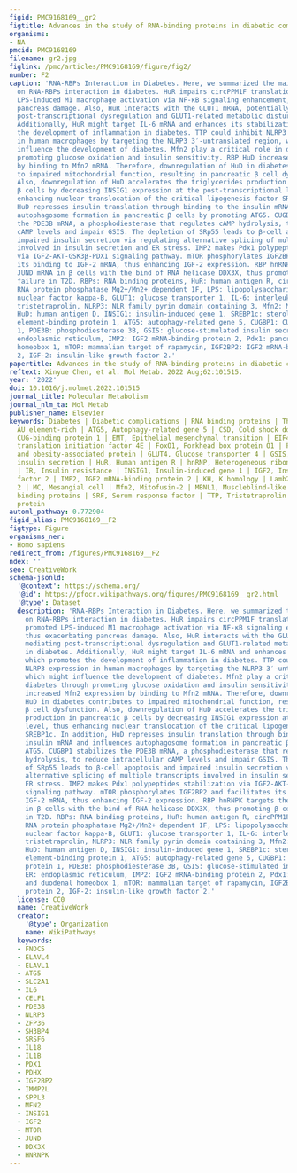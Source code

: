 ```yaml
---
figid: PMC9168169__gr2
figtitle: Advances in the study of RNA-binding proteins in diabetic complications
organisms:
- NA
pmcid: PMC9168169
filename: gr2.jpg
figlink: /pmc/articles/PMC9168169/figure/fig2/
number: F2
caption: 'RNA-RBPs Interaction in Diabetes. Here, we summarized the main mechanisms
  on RNA-RBPs interaction in diabetes. HuR impairs circPPM1F translation, which promoted
  LPS-induced M1 macrophage activation via NF-κB signaling enhancement, thus exacerbating
  pancreas damage. Also, HuR interacts with the GLUT1 mRNA, potentially mediating
  post-transcriptional dysregulation and GLUT1-related metabolic disturbance in diabetes.
  Additionally, HuR might target IL-6 mRNA and enhances its stabilization, which promotes
  the development of inflammation in diabetes. TTP could inhibit NLRP3 expression
  in human macrophages by targeting the NLRP3 3′-untranslated region, which might
  influence the development of diabetes. Mfn2 play a critical role in diabetes through
  promoting glucose oxidation and insulin sensitivity. RBP HuD increased Mfn2 expression
  by binding to Mfn2 mRNA. Therefore, downregulation of HuD in diabetes contributes
  to impaired mitochondrial function, resulting in pancreatic β cell dysfunction.
  Also, downregulation of HuD accelerates the triglycerides production in pancreatic
  β cells by decreasing INSIG1 expression at the post-transcriptional level, thus
  enhancing nuclear translocation of the critical lipogenesis factor SREBP1c. In addition,
  HuD represses insulin translation through binding to the insulin mRNA and influences
  autophagosome formation in pancreatic β cells by promoting ATG5. CUGBP1 stabilizes
  the PDE3B mRNA, a phosphodiesterase that regulates cAMP hydrolysis, to reduce intracellular
  cAMP levels and impair GSIS. The depletion of SRp55 leads to β-cell apoptosis and
  impaired insulin secretion via regulating alternative splicing of multiple transcripts
  involved in insulin secretion and ER stress. IMP2 makes Pdx1 polypeptides stabilization
  via IGF2-AKT-GSK3β-PDX1 signaling pathway. mTOR phosphorylates IGF2BP2 and facilitates
  its binding to IGF-2 mRNA, thus enhancing IGF-2 expression. RBP hnRNPK targets the
  JUND mRNA in β cells with the bind of RNA helicase DDX3X, thus promoting β cell
  failure in T2D. RBPs: RNA binding proteins, HuR: human antigen R, circPPM1F: circular
  RNA protein phosphatase Mg2+/Mn2+ dependent 1F, LPS: lipopolysaccharide, NF-κB:
  nuclear factor kappa-B, GLUT1: glucose transporter 1, IL-6: interleukin 6, TTP:
  tristetraprolin, NLRP3: NLR family pyrin domain containing 3, Mfn2: Mitofusin-2,
  HuD: human antigen D, INSIG1: insulin-induced gene 1, SREBP1c: sterol regulatory
  element-binding protein 1, ATG5: autophagy-related gene 5, CUGBP1: CUG-binding protein
  1, PDE3B: phosphodiesterase 3B, GSIS: glucose-stimulated insulin secretion, ER:
  endoplasmic reticulum, IMP2: IGF2 mRNA-binding protein 2, Pdx1: pancreatic and duodenal
  homeobox 1, mTOR: mammalian target of rapamycin, IGF2BP2: IGF2 mRNA-binding protein
  2, IGF-2: insulin-like growth factor 2.'
papertitle: Advances in the study of RNA-binding proteins in diabetic complications.
reftext: Xinyue Chen, et al. Mol Metab. 2022 Aug;62:101515.
year: '2022'
doi: 10.1016/j.molmet.2022.101515
journal_title: Molecular Metabolism
journal_nlm_ta: Mol Metab
publisher_name: Elsevier
keywords: Diabetes | Diabetic complications | RNA binding proteins | Therapy | AREs,
  AU element-rich | ATG5, Autophagy-related gene 5 | CSD, Cold shock domain | CUGBP1,
  CUG-binding protein 1 | EMT, Epithelial mesenchymal transition | EIF4E, Eukaryotic
  translation initiation factor 4E | FoxO1, Forkhead box protein O1 | FTO, Fat mass
  and obesity-associated protein | GLUT4, Glucose transporter 4 | GSIS, Glucose-stimulated
  insulin secretion | HuR, Human antigen R | hnRNP, Heterogeneous ribonucleoprotein
  | IR, Insulin resistance | INSIG1, Insulin-induced gene 1 | IGF2, Insulin-like growth
  factor 2 | IMP2, IGF2 mRNA-binding protein 2 | KH, K homology | Lamb2, Laminin-β
  2 | MC, Mesangial cell | Mfn2, Mitofusin-2 | MBNL1, Muscleblind-like 1 | RBPs, RNA
  binding proteins | SRF, Serum response factor | TTP, Tristetraprolin | ZBP, Z-DNA-binding
  protein
automl_pathway: 0.772904
figid_alias: PMC9168169__F2
figtype: Figure
organisms_ner:
- Homo sapiens
redirect_from: /figures/PMC9168169__F2
ndex: ''
seo: CreativeWork
schema-jsonld:
  '@context': https://schema.org/
  '@id': https://pfocr.wikipathways.org/figures/PMC9168169__gr2.html
  '@type': Dataset
  description: 'RNA-RBPs Interaction in Diabetes. Here, we summarized the main mechanisms
    on RNA-RBPs interaction in diabetes. HuR impairs circPPM1F translation, which
    promoted LPS-induced M1 macrophage activation via NF-κB signaling enhancement,
    thus exacerbating pancreas damage. Also, HuR interacts with the GLUT1 mRNA, potentially
    mediating post-transcriptional dysregulation and GLUT1-related metabolic disturbance
    in diabetes. Additionally, HuR might target IL-6 mRNA and enhances its stabilization,
    which promotes the development of inflammation in diabetes. TTP could inhibit
    NLRP3 expression in human macrophages by targeting the NLRP3 3′-untranslated region,
    which might influence the development of diabetes. Mfn2 play a critical role in
    diabetes through promoting glucose oxidation and insulin sensitivity. RBP HuD
    increased Mfn2 expression by binding to Mfn2 mRNA. Therefore, downregulation of
    HuD in diabetes contributes to impaired mitochondrial function, resulting in pancreatic
    β cell dysfunction. Also, downregulation of HuD accelerates the triglycerides
    production in pancreatic β cells by decreasing INSIG1 expression at the post-transcriptional
    level, thus enhancing nuclear translocation of the critical lipogenesis factor
    SREBP1c. In addition, HuD represses insulin translation through binding to the
    insulin mRNA and influences autophagosome formation in pancreatic β cells by promoting
    ATG5. CUGBP1 stabilizes the PDE3B mRNA, a phosphodiesterase that regulates cAMP
    hydrolysis, to reduce intracellular cAMP levels and impair GSIS. The depletion
    of SRp55 leads to β-cell apoptosis and impaired insulin secretion via regulating
    alternative splicing of multiple transcripts involved in insulin secretion and
    ER stress. IMP2 makes Pdx1 polypeptides stabilization via IGF2-AKT-GSK3β-PDX1
    signaling pathway. mTOR phosphorylates IGF2BP2 and facilitates its binding to
    IGF-2 mRNA, thus enhancing IGF-2 expression. RBP hnRNPK targets the JUND mRNA
    in β cells with the bind of RNA helicase DDX3X, thus promoting β cell failure
    in T2D. RBPs: RNA binding proteins, HuR: human antigen R, circPPM1F: circular
    RNA protein phosphatase Mg2+/Mn2+ dependent 1F, LPS: lipopolysaccharide, NF-κB:
    nuclear factor kappa-B, GLUT1: glucose transporter 1, IL-6: interleukin 6, TTP:
    tristetraprolin, NLRP3: NLR family pyrin domain containing 3, Mfn2: Mitofusin-2,
    HuD: human antigen D, INSIG1: insulin-induced gene 1, SREBP1c: sterol regulatory
    element-binding protein 1, ATG5: autophagy-related gene 5, CUGBP1: CUG-binding
    protein 1, PDE3B: phosphodiesterase 3B, GSIS: glucose-stimulated insulin secretion,
    ER: endoplasmic reticulum, IMP2: IGF2 mRNA-binding protein 2, Pdx1: pancreatic
    and duodenal homeobox 1, mTOR: mammalian target of rapamycin, IGF2BP2: IGF2 mRNA-binding
    protein 2, IGF-2: insulin-like growth factor 2.'
  license: CC0
  name: CreativeWork
  creator:
    '@type': Organization
    name: WikiPathways
  keywords:
  - FNDC5
  - ELAVL4
  - ELAVL1
  - ATG5
  - SLC2A1
  - IL6
  - CELF1
  - PDE3B
  - NLRP3
  - ZFP36
  - SH3BP4
  - SRSF6
  - IL18
  - IL1B
  - PDX1
  - PDHX
  - IGF2BP2
  - IMMP2L
  - SPPL3
  - MFN2
  - INSIG1
  - IGF2
  - MTOR
  - JUND
  - DDX3X
  - HNRNPK
---
```

